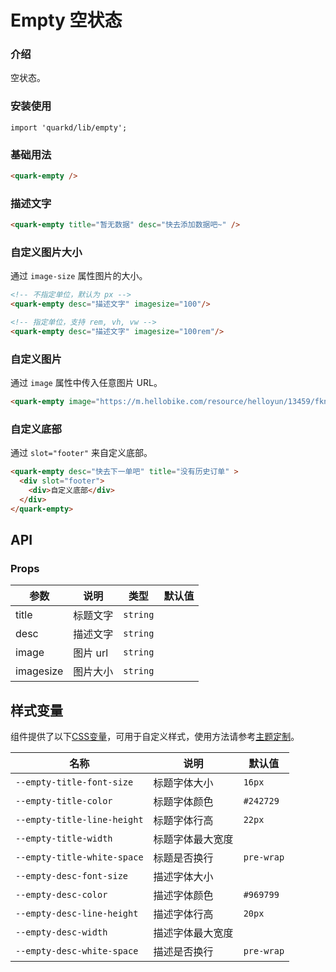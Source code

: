 # Empty 空状态

### 介绍

空状态。

### 安装使用

```tsx
import 'quarkd/lib/empty';
```

### 基础用法

```html
<quark-empty />
```


### 描述文字

```html
<quark-empty title="暂无数据" desc="快去添加数据吧~" />
```

### 自定义图片大小

通过 `image-size` 属性图片的大小。

```html
<!-- 不指定单位，默认为 px -->
<quark-empty desc="描述文字" imagesize="100"/>

<!-- 指定单位，支持 rem, vh, vw -->
<quark-empty desc="描述文字" imagesize="100rem"/>
```

### 自定义图片

通过 `image` 属性中传入任意图片 URL。

```html
<quark-empty image="https://m.hellobike.com/resource/helloyun/13459/fkntv_custom-empty-image.png" />
```

### 自定义底部

通过 `slot="footer"` 来自定义底部。

```html
<quark-empty desc="快去下一单吧" title="没有历史订单" >
  <div slot="footer">
    <div>自定义底部</div>
  </div>
</quark-empty>
```  

## API

### Props

| 参数         | 说明                             | 类型   | 默认值           |
|--------------|----------------------------------|--------|------------------|
| title        | 标题文字     | `string`              |        |
| desc         | 描述文字     | `string`             |        |
| image         | 图片 url     |`string`              |        |
| imagesize         | 图片大小     | `string`             |        |


## 样式变量

组件提供了以下[CSS变量](https://developer.mozilla.org/zh-CN/docs/Web/CSS/Using_CSS_custom_properties)，可用于自定义样式，使用方法请参考[主题定制](#/zh-CN/guide/theme)。

| 名称                     | 说明                                  | 默认值          | 
| ------------------------ | ----------------------------------- | --------------- |
| `--empty-title-font-size`   | 标题字体大小                          | `16px`    
| `--empty-title-color`       | 标题字体颜色                          | `#242729`   
| `--empty-title-line-height`       | 标题字体行高                       |    `22px`    
| `--empty-title-width`       | 标题字体最大宽度                       |        
| `--empty-title-white-space` | 标题是否换行                          | `pre-wrap`       
| `--empty-desc-font-size`    | 描述字体大小                          |        
| `--empty-desc-color`        | 描述字体颜色                          | `#969799`  
| `--empty-desc-line-height`       | 描述字体行高                       |    `20px`      
| `--empty-desc-width`        | 描述字体最大宽度                       |  
| `--empty-desc-white-space`  | 描述是否换行                          | `pre-wrap`  

